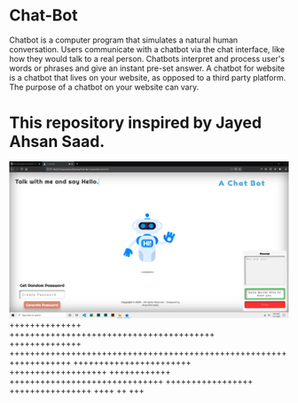 # Chat-Bot
Chatbot is a computer program that simulates a natural human conversation. Users communicate with a chatbot via the chat interface, like how they would talk to a real person. Chatbots interpret and process user's words or phrases and give an instant pre-set answer. A chatbot for website is a chatbot that lives on your website, as opposed to a third party platform. The purpose of a chatbot on your website can vary. 
# This repository inspired by Jayed Ahsan Saad.


![alt text](https://github.com/AhsanParadise/Chat-Bot/blob/master/ScreenShot.png?raw=true)
++++++++++++++ ++++++++++++++++++++++++++++++++++++++++
++++++++++++++ ++++++++++++++++++++++++++++++++++++++++++++++++++++++++++++++++++
+++++++++++++++++++++++ +++++++++++++++++++ ++++++++++++
 ++++++++++++++++++++++++++++++ +++++++++++++++++
++++++++++++++++
++++ ++ +++
